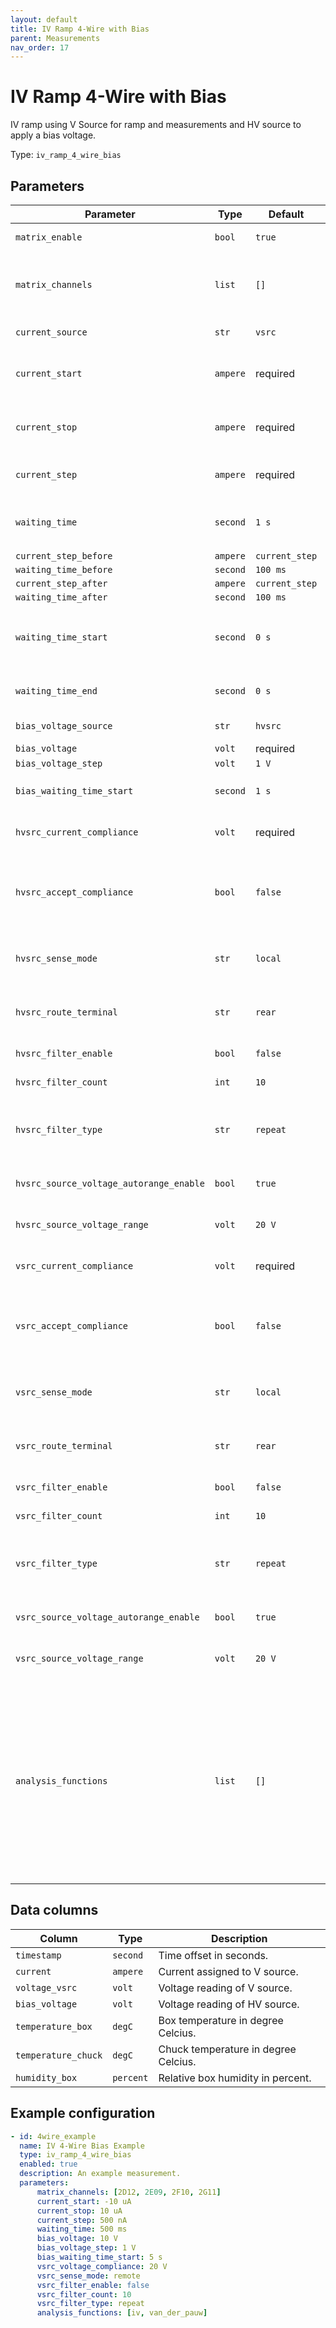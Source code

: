 ```yaml
---
layout: default
title: IV Ramp 4-Wire with Bias
parent: Measurements
nav_order: 17
---
```


# IV Ramp 4-Wire with Bias

IV ramp using V Source for ramp and measurements and HV source to apply a bias voltage.

Type: `iv_ramp_4_wire_bias`

## Parameters

| Parameter                | Type    | Default | Description |
|--------------------------|---------|---------|-------------|
|`matrix_enable`           |`bool`   |`true`   |Enable matrix configuration. |
|`matrix_channels`         |`list`   |`[]`     |List of matrix channels to be closed. All matrix slots can be addressed. |
|`current_source`          |`str`    |`vsrc`   |Possible values are: `hvsrc`, `vsrc`. |
|`current_start`           |`ampere` |required |Start current for V Source ramp. (`-250 mA` to `250 mA`). |
|`current_stop`            |`ampere` |required |End current for V Source ramp. (`-250 mA` to `250 mA`). |
|`current_step`            |`ampere` |required |Step current for V Source ramp (`1 nA` to `250 mA`). |
|`waiting_time`            |`second` |`1 s`    |Additional delay between ramp steps (`0 ms` to `3600 s`). |
|`current_step_before`     |`ampere`   |`current_step` ||
|`waiting_time_before`     |`second` |`100 ms` ||
|`current_step_after`      |`ampere`   |`current_step` ||
|`waiting_time_after`      |`second` |`100 ms` ||
|`waiting_time_start`      |`second` |`0 s`    |Additional delay before starting with measurement ramp. |
|`waiting_time_end`        |`second` |`0 s`    |Additional delay after final ramp down. |
|`bias_voltage_source`     |`str`    |`hvsrc`  |Possible values are: `hvsrc`, `vsrc`. |
|`bias_voltage`            |`volt`   |required | |
|`bias_voltage_step`       |`volt`   |`1 V`  | |
|`bias_waiting_time_start` |`second` |`1 s`    |Additional delay after reaching bias voltage. |
|`hvsrc_current_compliance`|`volt`   |required |HV Source current compliance. |
|`hvsrc_accept_compliance` |`bool`   |`false`  |Stop measurement gracefully if HV Source compliance tripped. |
|`hvsrc_sense_mode`        |`str`    |`local`  |HV Source sense mode. Possible values are: `local`, `remote`. |
|`hvsrc_route_terminal`    |`str`    |`rear`   |HV Source route terminal. Possible values are: `front`, `rear`. |
|`hvsrc_filter_enable`     |`bool`   |`false`  |Enable HV Source filter. |
|`hvsrc_filter_count`      |`int`    |`10`     |HV Source filter count (`1` to `100`). |
|`hvsrc_filter_type`       |`str`    |`repeat` |Type of applied HV Source filter. Possible values are: `moving`, `repeat`. |
|`hvsrc_source_voltage_autorange_enable` | `bool`  |`true`  |Enable source voltage auto range. |
|`hvsrc_source_voltage_range`  |`volt`   |`20 V`   |Set source voltage range. (`-1 kV` to `1 kV`). |
|`vsrc_current_compliance` |`volt`   |required |V Source current compliance (`1 mV` to `1000 V`). |
|`vsrc_accept_compliance`  |`bool`   |`false`  |Stop measurement gracefully if V Source compliance tripped. |
|`vsrc_sense_mode`         |`str`    |`local`  |V Source sense mode. Possible values are: `local`, `remote`. |
|`vsrc_route_terminal`     |`str`    |`rear`   |V Source route terminal. Possible values are: `front`, `rear`. |
|`vsrc_filter_enable`      |`bool`   |`false`  |Enable V Source filter. |
|`vsrc_filter_count`       |`int`    |`10`     |V Source filter count (`1` to `100`). |
|`vsrc_filter_type`        |`str`    |`repeat` |Type of applied V Source filter. Possible values are: `moving`, `repeat`. |
|`vsrc_source_voltage_autorange_enable` | `bool`  |`true`  |Enable source voltage auto range. |
|`vsrc_source_voltage_range` |`volt`   |`20 V`   |Set source voltage range. (`-1 kV` to `1 kV`). |
|`analysis_functions`      |`list`   |`[]`     |List of applied analysis functions. Possible values are: `iv`, `van_der_pauw`, `cross`, `linewidth`, `cbkr`, `contact`, `meander`, `breakdown`. See also [Analysis Functions]({{ site.baseurl }}{% link analysis/index.md %}) page. |

## Data columns

| Column                    | Type    | Description |
|---------------------------|---------|-------------|
|`timestamp`                |`second` |Time offset in seconds. |
|`current`                  |`ampere` |Current assigned to V source. |
|`voltage_vsrc`             |`volt`   |Voltage reading of V source. |
|`bias_voltage`             |`volt`   |Voltage reading of HV source. |
|`temperature_box`          |`degC`   |Box temperature in degree Celcius. |
|`temperature_chuck`        |`degC`   |Chuck temperature in degree Celcius. |
|`humidity_box`             |`percent`|Relative box humidity in percent. |

## Example configuration

```yaml
- id: 4wire_example
  name: IV 4-Wire Bias Example
  type: iv_ramp_4_wire_bias
  enabled: true
  description: An example measurement.
  parameters:
      matrix_channels: [2D12, 2E09, 2F10, 2G11]
      current_start: -10 uA
      current_stop: 10 uA
      current_step: 500 nA
      waiting_time: 500 ms
      bias_voltage: 10 V
      bias_voltage_step: 1 V
      bias_waiting_time_start: 5 s
      vsrc_voltage_compliance: 20 V
      vsrc_sense_mode: remote
      vsrc_filter_enable: false
      vsrc_filter_count: 10
      vsrc_filter_type: repeat
      analysis_functions: [iv, van_der_pauw]
```
